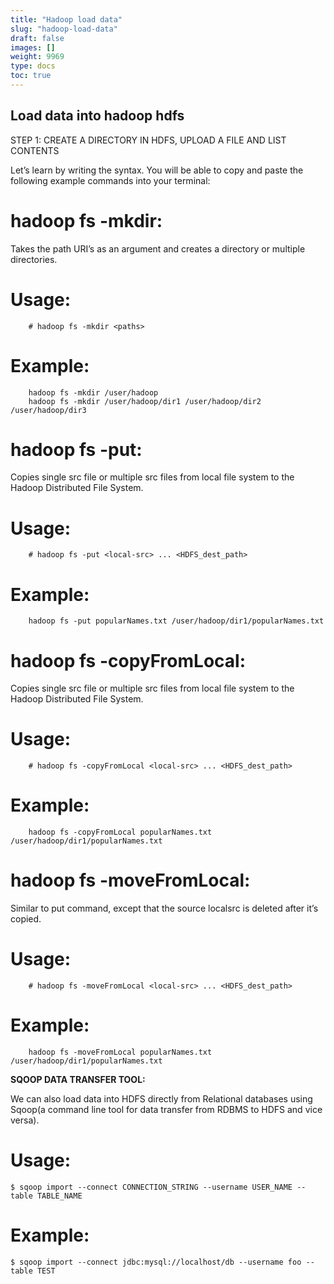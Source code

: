 ```yaml
---
title: "Hadoop load data"
slug: "hadoop-load-data"
draft: false
images: []
weight: 9969
type: docs
toc: true
---
```


## Load data into hadoop hdfs
STEP 1: CREATE A DIRECTORY IN HDFS, UPLOAD A FILE AND LIST CONTENTS

Let’s learn by writing the syntax. You will be able to copy and paste the following example commands into your terminal:

# hadoop fs -mkdir:
Takes the path URI’s as an argument and creates a directory or multiple directories.
# Usage:
        # hadoop fs -mkdir <paths>
# Example:
        hadoop fs -mkdir /user/hadoop
        hadoop fs -mkdir /user/hadoop/dir1 /user/hadoop/dir2 /user/hadoop/dir3

# hadoop fs -put:

Copies single src file or multiple src files from local file system to the Hadoop Distributed File System.
# Usage:
        # hadoop fs -put <local-src> ... <HDFS_dest_path>
# Example:
        hadoop fs -put popularNames.txt /user/hadoop/dir1/popularNames.txt

# hadoop fs -copyFromLocal:

Copies single src file or multiple src files from local file system to the Hadoop Distributed File System.
# Usage:
        # hadoop fs -copyFromLocal <local-src> ... <HDFS_dest_path>
# Example:
        hadoop fs -copyFromLocal popularNames.txt /user/hadoop/dir1/popularNames.txt

# hadoop fs -moveFromLocal:

Similar to put command, except that the source localsrc is deleted after it’s copied.
# Usage:
        # hadoop fs -moveFromLocal <local-src> ... <HDFS_dest_path>
# Example:
        hadoop fs -moveFromLocal popularNames.txt /user/hadoop/dir1/popularNames.txt
**SQOOP DATA TRANSFER TOOL:**

We can also load data into HDFS directly from Relational databases using Sqoop(a command line tool for data transfer from RDBMS to HDFS and vice versa).

# Usage:

    $ sqoop import --connect CONNECTION_STRING --username USER_NAME --table TABLE_NAME

# Example:

    $ sqoop import --connect jdbc:mysql://localhost/db --username foo --table TEST

